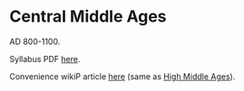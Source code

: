 # Central Middle Ages

AD 800-1100.

Syllabus PDF [here](https://drive.google.com/file/d/1Qax7YXdeIHt0Hy98jOgm9NKzOKt8MdX7/view).

Convenience wikiP article [here](https://en.wikipedia.org/wiki/High_Middle_Ages) (same as [High Middle Ages](../high-middle-ages)).
